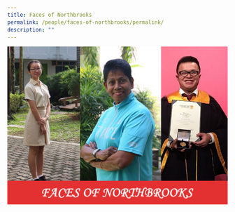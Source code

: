 ```yaml
---
title: Faces of Northbrooks
permalink: /people/faces-of-northbrooks/permalink/
description: ""
---
```

![](/images/Faces%20of%20Northbrooks.jpeg)
